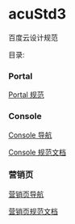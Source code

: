 # acuStd3

百度云设计规范

目录:

### Portal

[Portal 规范](https://github.com/dingzu/acuStd3/tree/master/docs/portal)

### Console

[Console 导航](https://github.com/dingzu/acuStd3/blob/master/docs/.vuepress/config/subNav/console.js)

[Console 规范文档](https://github.com/dingzu/acuStd3/tree/master/docs/console)

### 营销页

[营销页导航](https://github.com/dingzu/acuStd3/blob/master/docs/.vuepress/config/subNav/marketing.js)

[营销页规范文档](https://github.com/dingzu/acuStd3/tree/master/docs/marketing)
